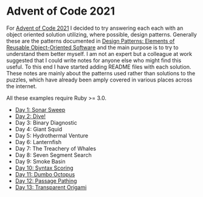 # Advent of Code 2021

For [Advent of Code 2021](https://adventofcode.com/2021) I decided to try
answering each each with an object oriented solution utilizing, where possible,
design patterns. Generally these are the patterns documented in
[Design Patterns: Elements of Reusable Object-Oriented Software](https://en.wikipedia.org/wiki/Design_Patterns)
and the main purpose is to try to understand them better myself. I am not an
expert but a colleague at work suggested that I could write notes for anyone
else who might find this useful. To this end I have started adding README files
with each solution. These notes are mainly about the patterns used rather than
solutions to the puzzles, which have already been amply covered in various
places across the internet.

All these examples require Ruby >= 3.0.

* [Day 1: Sonar Sweep](01/)
* [Day 2: Dive!](02/)
* Day 3: Binary Diagnostic
* Day 4: Giant Squid
* Day 5: Hydrothermal Venture
* Day 6: Lanternfish
* Day 7: The Treachery of Whales
* Day 8: Seven Segment Search
* Day 9: Smoke Basin
* [Day 10: Syntax Scoring](10/)
* [Day 11: Dumbo Octopus](11/)
* [Day 12: Passage Pathing](12/)
* [Day 13: Transparent Origami](13/)
